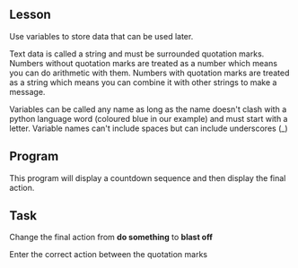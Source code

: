 ## Lesson
Use variables to store data that can be used later.

Text data is called a string and must be surrounded quotation marks.
Numbers without quotation marks are treated as a number which means you can do 
arithmetic with them. 
Numbers with quotation marks are treated as a string which means you can combine it 
with other strings to make a message.

Variables can be called any name as long as the name doesn't clash with a
 python language word (coloured blue in our example) and must start with a letter. 
 Variable names can't include spaces but can include underscores (_)

## Program
This program will display a countdown sequence and then display the final action.

## Task
Change the final action from <b>do something</b> to <b>blast off</b>

<div class='hint'>Enter the correct action between the quotation marks</div>
<br>
